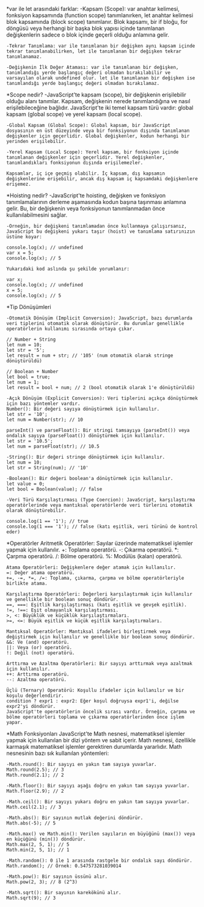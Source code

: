 *var ile let arasındaki farklar:
    -Kapsam (Scope): var anahtar kelimesi, fonksiyon kapsamında (function scope) tanımlanırken, let anahtar kelimesi blok kapsamında (block scope) tanımlanır. Blok kapsamı, bir if bloğu, for döngüsü veya herhangi bir başka blok yapısı içinde tanımlanan değişkenlerin sadece o blok içinde geçerli olduğu anlamına gelir.

    -Tekrar Tanımlama: var ile tanımlanan bir değişken aynı kapsam içinde tekrar tanımlanabilirken, let ile tanımlanan bir değişken tekrar tanımlanamaz.

    -Değişkenin İlk Değer Ataması: var ile tanımlanan bir değişken, tanımlandığı yerde başlangıç değeri olmadan bırakılabilir ve varsayılan olarak undefined olur. let ile tanımlanan bir değişken ise tanımlandığı yerde başlangıç değeri olmadan bırakılamaz.

*Scope nedir?
    -JavaScript'te kapsam (scope), bir değişkenin erişilebilir olduğu alanı tanımlar. Kapsam, değişkenin nerede tanımlandığına ve nasıl erişilebileceğine bağlıdır. JavaScript'te iki temel kapsam türü vardır: global kapsam (global scope) ve yerel kapsam (local scope).

    -Global Kapsam (Global Scope): Global kapsam, bir JavaScript dosyasının en üst düzeyinde veya bir fonksiyonun dışında tanımlanan değişkenler için geçerlidir. Global değişkenler, kodun herhangi bir yerinden erişilebilir.

    -Yerel Kapsam (Local Scope): Yerel kapsam, bir fonksiyon içinde tanımlanan değişkenler için geçerlidir. Yerel değişkenler, tanımlandıkları fonksiyonun dışında erişilemezler.

    Kapsamlar, iç içe geçmiş olabilir. İç kapsam, dış kapsamın değişkenlerine erişebilir, ancak dış kapsam iç kapsamdaki değişkenlere erişemez.

*Hoisting nedir?
    -JavaScript'te hoisting, değişken ve fonksiyon tanımlamalarının derleme aşamasında kodun başına taşınması anlamına gelir. Bu, bir değişkenin veya fonksiyonun tanımlanmadan önce kullanılabilmesini sağlar.

    -Örneğin, bir değişkeni tanımlamadan önce kullanmaya çalışırsanız, JavaScript bu değişkeni yukarı taşır (hoist) ve tanımlama satırınızın üstüne koyar:

    console.log(x); // undefined
    var x = 5;
    console.log(x); // 5

    Yukarıdaki kod aslında şu şekilde yorumlanır:

    var x;
    console.log(x); // undefined
    x = 5;
    console.log(x); // 5

*Tip Dönüşümleri

    -Otomatik Dönüşüm (Implicit Conversion): JavaScript, bazı durumlarda veri tiplerini otomatik olarak dönüştürür. Bu durumlar genellikle operatörlerin kullanımı sırasında ortaya çıkar.
 
    // Number + String
    let num = 10;
    let str = '5';
    let result = num + str; // '105' (num otomatik olarak stringe dönüştürüldü)

    // Boolean + Number
    let bool = true;
    let num = 1;
    let result = bool + num; // 2 (bool otomatik olarak 1'e dönüştürüldü)

    -Açık Dönüşüm (Explicit Conversion): Veri tiplerini açıkça dönüştürmek için bazı yöntemler vardır.
    Number(): Bir değeri sayıya dönüştürmek için kullanılır.
    let str = '10';
    let num = Number(str); // 10

    parseInt() ve parseFloat(): Bir stringi tamsayıya (parseInt()) veya ondalık sayıya (parseFloat()) dönüştürmek için kullanılır.
    let str = '10.5';
    let num = parseFloat(str); // 10.5

    -String(): Bir değeri stringe dönüştürmek için kullanılır.
    let num = 10;
    let str = String(num); // '10'

    -Boolean(): Bir değeri boolean'a dönüştürmek için kullanılır.
    let value = 0;
    let bool = Boolean(value); // false

    -Veri Türü Karşılaştırması (Type Coercion): JavaScript, karşılaştırma operatörlerinde veya mantıksal operatörlerde veri türlerini otomatik olarak dönüştürebilir.

    console.log(1 == '1'); // true
    console.log(1 === '1'); // false (katı eşitlik, veri türünü de kontrol eder)

*Operatörler
    Aritmetik Operatörler: Sayılar üzerinde matematiksel işlemler yapmak için kullanılır.
    +: Toplama operatörü.
    -: Çıkarma operatörü.
    *: Çarpma operatörü.
    /: Bölme operatörü.
    %: Modülüs (kalan) operatörü.

    Atama Operatörleri: Değişkenlere değer atamak için kullanılır.
    =: Değer atama operatörü.
    +=, -=, *=, /=: Toplama, çıkarma, çarpma ve bölme operatörleriyle birlikte atama.

    Karşılaştırma Operatörleri: Değerleri karşılaştırmak için kullanılır ve genellikle bir boolean sonuç döndürür.
    ==, ===: Eşitlik karşılaştırması (katı eşitlik ve gevşek eşitlik).
    !=, !==: Eşit olmayanlık karşılaştırması.
    >, <: Büyüklük ve küçüklük karşılaştırmaları.
    >=, <=: Büyük eşitlik ve küçük eşitlik karşılaştırmaları.

    Mantıksal Operatörler: Mantıksal ifadeleri birleştirmek veya değiştirmek için kullanılır ve genellikle bir boolean sonuç döndürür.
    &&: Ve (and) operatörü.
    ||: Veya (or) operatörü.
    !: Değil (not) operatörü.

    Arttırma ve Azaltma Operatörleri: Bir sayıyı arttırmak veya azaltmak için kullanılır.
    ++: Arttırma operatörü.
    --: Azaltma operatörü.

    Üçlü (Ternary) Operatörü: Koşullu ifadeler için kullanılır ve bir koşulu değerlendirir.
    condition ? expr1 : expr2: Eğer koşul doğruysa expr1'i, değilse expr2'yi döndürür.
    JavaScript'te operatörlerin öncelik sırası vardır. Örneğin, çarpma ve bölme operatörleri toplama ve çıkarma operatörlerinden önce işlem yapar.

*Math Fonksiyonları
    JavaScript'te Math nesnesi, matematiksel işlemler yapmak için kullanılan bir dizi yöntem ve sabit içerir. Math nesnesi, özellikle karmaşık matematiksel işlemler gerektiren durumlarda yararlıdır. Math nesnesinin bazı sık kullanılan yöntemleri:

    -Math.round(): Bir sayıyı en yakın tam sayıya yuvarlar.
    Math.round(2.5); // 3
    Math.round(2.1); // 2

    -Math.floor(): Bir sayıyı aşağı doğru en yakın tam sayıya yuvarlar.
    Math.floor(2.9); // 2

    -Math.ceil(): Bir sayıyı yukarı doğru en yakın tam sayıya yuvarlar.
    Math.ceil(2.1); // 3

    -Math.abs(): Bir sayının mutlak değerini döndürür.
    Math.abs(-5); // 5

    -Math.max() ve Math.min(): Verilen sayıların en büyüğünü (max()) veya en küçüğünü (min()) döndürür.
    Math.max(2, 5, 1); // 5
    Math.min(2, 5, 1); // 1

    -Math.random(): 0 ile 1 arasında rastgele bir ondalık sayı döndürür.
    Math.random(); // Örnek: 0.547573281039014

    -Math.pow(): Bir sayının üssünü alır.
    Math.pow(2, 3); // 8 (2^3)

    -Math.sqrt(): Bir sayının karekökünü alır.
    Math.sqrt(9); // 3